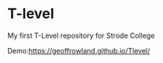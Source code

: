 # T-level
My first T-Level repository for Strode College

Demo:https://geoffrowland.github.io/Tlevel/
